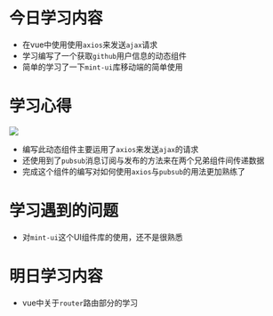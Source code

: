 # 今日学习内容

* 在vue中使用使用`axios`来发送`ajax`请求
* 学习编写了一个获取`github`用户信息的动态组件
* 简单的学习了一下`mint-ui`库移动端的简单使用

# 学习心得

![](http://pt1mv9q6v.bkt.clouddn.com/%E5%BE%AE%E4%BF%A1%E6%88%AA%E5%9B%BE_20190623040614.png)

* 编写此动态组件主要运用了`axios`来发送`ajax`的请求
* 还使用到了`pubsub`消息订阅与发布的方法来在两个兄弟组件间传递数据
* 完成这个组件的编写对如何使用`axios`与`pubsub`的用法更加熟练了

# 学习遇到的问题

* 对`mint-ui`这个UI组件库的使用，还不是很熟悉


# 明日学习内容

* vue中关于`router`路由部分的学习